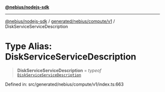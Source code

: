 [**@nebius/nodejs-sdk**](../../../../../README.md)

---

[@nebius/nodejs-sdk](../../../../../README.md) / [generated/nebius/compute/v1](../README.md) / DiskServiceServiceDescription

# Type Alias: DiskServiceServiceDescription

> **DiskServiceServiceDescription** = _typeof_ [`DiskServiceServiceDescription`](../variables/DiskServiceServiceDescription.md)

Defined in: src/generated/nebius/compute/v1/index.ts:663
